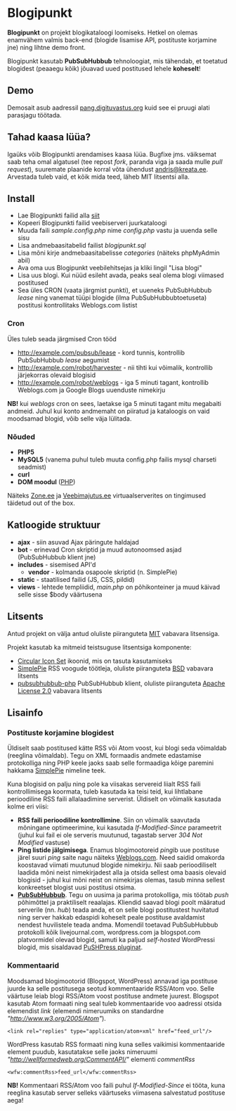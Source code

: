 # Blogipunkt

**Blogipunkt** on projekt blogikataloogi loomiseks. Hetkel on olemas enamvähem valmis back-end (blogide lisamise API, postituste korjamine jne) ning lihtne demo front.

Blogipunkt kasutab **PubSubHubbub** tehnoloogiat, mis tähendab, et toetatud blogidest (peaaegu kõik) jõuavad uued postitused lehele **koheselt**!

## Demo

Demosait asub aadressil [pang.digituvastus.org](http://pang.digituvastus.org) kuid see ei pruugi alati parasjagu töötada.

## Tahad kaasa lüüa?

Igaüks võib Blogipunkti arendamises kaasa lüüa. Bugfixe jms. väiksemat saab teha omal algatusel (tee repost *fork*, paranda viga ja saada mulle *pull request*), suuremate plaanide korral võta ühendust [andris@kreata.ee](mailto:andris@kreata.ee). Arvestada tuleb vaid, et kõik mida teed, läheb MIT litsentsi alla.

## Install

  * Lae Blogipunkti failid alla [siit](https://github.com/andris9/blogipunkt/zipball/master)
  * Kopeeri Blogipunkti failid veebiserveri juurkataloogi
  * Muuda faili *sample.config.php* nime *config.php* vastu ja uuenda selle sisu
  * Lisa andmebaasitabelid failist *blogipunkt.sql*
  * Lisa mõni kirje andmebaasitabelisse *categories* (näiteks phpMyAdmin abil)
  * Ava oma uus Blogipunkt veebilehitsejas ja kliki lingil "Lisa blogi"
  * Lisa uus blogi. Kui nüüd esileht avada, peaks seal olema blogi viimased postitused
  * Sea üles CRON (vaata järgmist punkti), et uueneks PubSubHubbub *lease* ning vanemat tüüpi blogide (ilma PubSubHubbubtoetuseta) postitusi kontrollitaks Weblogs.com listist

### Cron

Üles tuleb seada järgmised Cron tööd

  * http://example.com/pubsub/lease - kord tunnis, kontrollib PubSubHubbub *lease* aegumist    
  * http://example.com/robot/harvester - nii tihti kui võimalik, kontrollib järjekorras olevaid blogisid
  * http://example.com/robot/weblogs - iga 5 minuti tagant, kontrollib Weblogs.com ja Google Blogs uuenduste nimekirju
  
**NB!** kui *weblogs* cron on sees, laetakse iga 5 minuti tagant mitu megabaiti andmeid. Juhul kui konto
andmemaht on piiratud ja kataloogis on vaid moodsamad blogid, võib selle väja lülitada.
  
### Nõuded

  * **PHP5**
  * **MySQL5** (vanema puhul tuleb muuta config.php failis mysql charseti seadmist)
  * **curl**
  * **DOM moodul** ([PHP](http://www.php.net/manual/en/book.dom.php))

Näiteks [Zone.ee](http://www.zone.ee) ja [Veebimajutus.ee](http://www.veebimajutus.ee) virtuaalserverites on tingimused täidetud out of the box.


## Katloogide struktuur

  * **ajax** - siin asuvad Ajax päringute haldajad
  * **bot** - erinevad Cron skriptid ja muud autonoomsed asjad (PubSubHubbub klient jne)
  * **includes** - sisemised API'd
    * **vendor** - kolmanda osapoole skriptid (n. SimplePie)
  * **static** - staatilised failid (JS, CSS, pildid)
  * **views** - lehtede templiidid, *main.php* on põhikonteiner ja muud käivad selle sisse $body väärtusena

## Litsents

Antud projekt on välja antud oluliste piiranguteta [MIT](/andris9/blogipunkt/blob/master/LICENSE) vabavara litsensiga.

Projekt kasutab ka mitmeid teistsuguse litsentsiga komponente:

  * [Circular Icon Set](http://prothemedesign.com/circular-icons/) ikoonid, mis on tasuta kasutamiseks
  * [SimplePie](http://simplepie.org/) RSS voogude töötleja, oluliste piiranguteta [BSD](http://www.opensource.org/licenses/bsd-license.php) vabavara litsents
  * [pubsubhubbub-php](http://code.google.com/p/pubsubhubbub-php/) PubSubHubbub klient, oluliste piiranguteta [Apache License 2.0](http://www.opensource.org/licenses/apache2.0) vabavara litsents
  
## Lisainfo

### Postituste korjamine blogidest

Üldiselt saab postitused kätte RSS või Atom voost, kui blogi seda võimaldab (reeglina võimaldab). Tegu on XML formaadis andmete edastamise
protokolliga ning PHP keele jaoks saab selle formaadiga kõige paremini hakkama [SimplePie](http://www.simplepie.org/) nimeline teek.

Kuna blogisid on palju ning pole ka viisakas servereid liialt RSS faili kontrollimisega koormata, tuleb kasutada ka teisi teid,
kui lihtlabane perioodiline RSS faili allalaadimine serverist. Üldiselt on võimalik kasutada kolme eri viisi:

  * **RSS faili perioodiline kontrollimine**. Siin on võimalik saavutada mõningane optimeerimine, kui kasutada *If-Modified-Since*
    parameetrit (juhul kui fail ei ole serveris muutunud, tagastab server *304 Not Modified* vastuse)
  * **Ping listide jälgimisega**. Enamus blogimootoreid *ping*ib uue postituse järel suuri *ping* saite nagu näiteks [Weblogs.com](http://www.weblogs.com).
    Need saidid omakorda koostavad viimati muutunud blogide nimekirju. Nii saab perioodiliselt laadida mõni neist nimekirjadest alla
    ja otsida sellest oma baasis olevaid blogisid - juhul kui mõni neist on nimekirjas olemas, tasub minna sellest konkreetset blogist
    uusi postitusi otsima. 
  * **[PubSubHubbub](http://code.google.com/p/pubsubhubbub/)**. Tegu on uusima ja parima protokolliga, mis töötab *push* põhimõttel ja praktiliselt reaalajas.
    Kliendid saavad blogi poolt määratud serverile (nn. *hub*) teada anda, et on selle blogi postitustest huvitatud ning server
    hakkab edaspidi koheselt peale postituse avaldamist nendest huvilistele teada andma. Momendil toetavad PubSubHubbub protokolli
    kõik livejournal.com, wordpress.com ja blogspot.com platvormidel olevad blogid, samuti ka paljud *self-hosted* WordPressi blogid,
    mis sisaldavad [PuSHPress pluginat](http://wordpress.org/extend/plugins/pushpress/).
    
### Kommentaarid

Moodsamad blogimootorid (Blogspot, WordPress) annavad iga postituse juurde ka selle postitusega seotud kommentaaride RSS/Atom voo.
Selle väärtuse leiab blogi RSS/Atom voost postituse andmete juurest. Blogspot kasutab Atom formaati ning seal tuleb kommentaaride
voo aadressi otsida elemendist *link* (elemendi nimeruumiks on standardne *"http://www.w3.org/2005/Atom"*).

    <link rel="replies" type="application/atom+xml" href="feed_url"/>

WordPress kasutab RSS formaati ning kuna selles vaikimisi kommentaaride element puudub, kasutatakse selle jaoks nimeruumi *"http://wellformedweb.org/CommentAPI/"* elementi *commentRss*

    <wfw:commentRss>feed_url</wfw:commentRss>

**NB!** Kommentaari RSS/Atom voo faili puhul *If-Modified-Since* ei tööta, kuna reeglina kasutab server selleks väärtuseks viimasena salvestatud postituse aega!